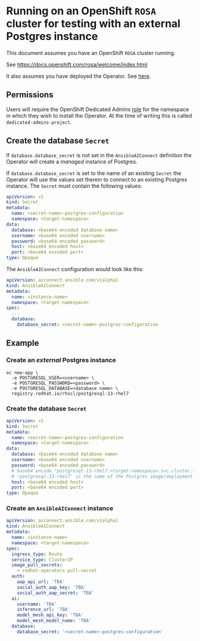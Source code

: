 # Running on an OpenShift `ROSA` cluster for testing with an external Postgres instance

This document assumes you have an OpenShift `ROSA` cluster running.

See https://docs.openshift.com/rosa/welcome/index.html

It also assumes you have deployed the Operator. See [here](openshift-rosa-test-cluster.md#install-the-operator).

## Permissions

Users will require the OpenShift Dedicated Admins [role](https://docs.openshift.com/dedicated/authentication/osd-admin-roles.html#the-dedicated-admin-role) for the namespace in which they wish to install the Operator. At the time of writing this is called `dedicated-admins-project`.

## Create the database `Secret`

If `database.database_secret` is not set in the `AnsibleAIConnect` definition the Operator will create a _managed_ instance of Postgres.

If `database.database_secret` is set to the name of an existing `Secret` the Operator will use the values set therein to connect to an existing Postgres instance. The `Secret` must contain the following values:
```yaml
apiVersion: v1
kind: Secret
metadata:
  name: <secret-name>-postgres-configuration
  namespace: <target-namespace>
data:
  database: <base64 encoded database name>
  username: <base64 encoded username>
  password: <base64 encoded password>
  host: <base64 encoded host>
  port: <base64 encoded port>
type: Opaque
```
The `AnsibleAIConnect` configuration would look like this:
```yaml
apiVersion: aiconnect.ansible.com/v1alpha1
kind: AnsibleAIConnect
metadata:
  name: <instance-name>
  namespace: <target-namespace>
spec:
  ...
  database:
    database_secret: <secret-name>-postgres-configuration
```
## Example

### Create an _external_ Postgres instance
```
oc new-app \
  -e POSTGRESQL_USER=<username> \
  -e POSTGRESQL_PASSWORD=<password> \
  -e POSTGRESQL_DATABASE=<database name> \
  registry.redhat.io/rhscl/postgresql-13-rhel7
```
### Create the database `Secret`
```yaml
apiVersion: v1
kind: Secret
metadata:
  name: <secret-name>-postgres-configuration
  namespace: <target-namespace>
data:
  database: <base64 encoded database name>
  username: <base64 encoded username>
  password: <base64 encoded password>
  # base64 encode "postgresql-13-rhel7.<target-namespace>.svc.cluster.local"
  # 'postgresql-13-rhel7' is the name of the Postgres image/deployment
  host: <base64 encoded host>
  port: <base64 encoded port>
type: Opaque
```

### Create an `AnsibleAIConnect` instance
```yaml
apiVersion: aiconnect.ansible.com/v1alpha1
kind: AnsibleAIConnect
metadata:
  name: <instance-name>
  namespace: <target-namespace>
spec:
  ingress_type: Route
  service_type: ClusterIP
  image_pull_secrets:
    - redhat-operators-pull-secret
  auth:
    aap_api_url: 'TBA'
    social_auth_aap_key: 'TBA'
    social_auth_aap_secret: 'TBA'
  ai:
    username: 'TBA'
    inference_url: 'TBA'
    model_mesh_api_key: 'TBA'
    model_mesh_model_name: 'TBA'
  database:
    database_secret: '<secret-name>-postgres-configuration'
```